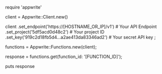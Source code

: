 require 'appwrite'

client = Appwrite::Client.new()

client
    .set_endpoint('https://[HOSTNAME_OR_IP]/v1') # Your API Endpoint
    .set_project('5df5acd0d48c2') # Your project ID
    .set_key('919c2d18fb5d4...a2ae413da83346ad2') # Your secret API key
;

functions = Appwrite::Functions.new(client);

response = functions.get(function_id: '[FUNCTION_ID]');

puts response